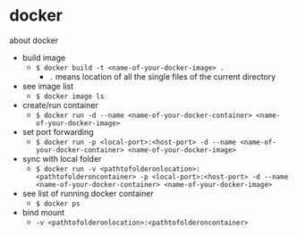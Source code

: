 # docker
about docker

- build image
  - `$ docker build -t <name-of-your-docker-image> .`
    - `.` means location of all the single files of the current directory
- see image list
  - `$ docker image ls`
- create/run container
  - `$ docker run -d --name <name-of-your-docker-container> <name-of-your-docker-image>`
- set port forwarding
  - `$ docker run -p <local-port>:<host-port> -d --name <name-of-your-docker-container> <name-of-your-docker-image>`
- sync with local folder
  - `$ docker run -v <pathtofolderonlocation>:<pathtofolderoncontainer> -p <local-port>:<host-port> -d --name <name-of-your-docker-container> <name-of-your-docker-image>`
- see list of running docker container
  - `$ docker ps`
- bind mount
  - `-v <pathtofolderonlocation>:<pathtofolderoncontainer>`
